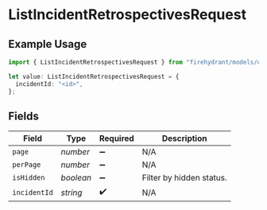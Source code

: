 # ListIncidentRetrospectivesRequest

## Example Usage

```typescript
import { ListIncidentRetrospectivesRequest } from "firehydrant/models/operations";

let value: ListIncidentRetrospectivesRequest = {
  incidentId: "<id>",
};
```

## Fields

| Field                    | Type                     | Required                 | Description              |
| ------------------------ | ------------------------ | ------------------------ | ------------------------ |
| `page`                   | *number*                 | :heavy_minus_sign:       | N/A                      |
| `perPage`                | *number*                 | :heavy_minus_sign:       | N/A                      |
| `isHidden`               | *boolean*                | :heavy_minus_sign:       | Filter by hidden status. |
| `incidentId`             | *string*                 | :heavy_check_mark:       | N/A                      |